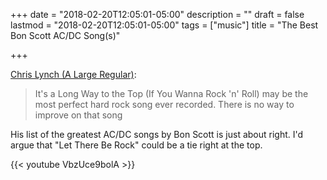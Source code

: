 +++
date = "2018-02-20T12:05:01-05:00"
description = ""
draft = false
lastmod = "2018-02-20T12:05:01-05:00"
tags = ["music"]
title = "The Best Bon Scott AC/DC Song(s)"

+++

[Chris Lynch (A Large Regular)](http://large-regular.blogspot.com/2018/02/bon-scott.html):

> It's a Long Way to the Top (If You Wanna Rock 'n' Roll) may be the most perfect hard rock song ever recorded. There is no way to improve on that song

His list of the greatest AC/DC songs by Bon Scott is just about right. I'd argue that  "Let There Be Rock" could be a tie right at the top.

{{< youtube VbzUce9bolA >}}
